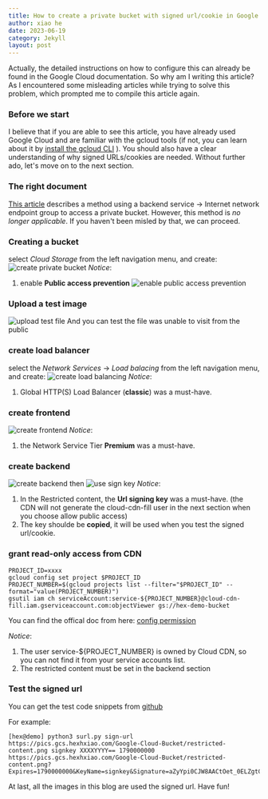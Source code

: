 ```yaml
---
title: How to create a private bucket with signed url/cookie in Google Cloud
author: xiao he
date: 2023-06-19
category: Jekyll
layout: post
---
```


Actually, the detailed instructions on how to configure this can already be found in the Google Cloud documentation. So why am I writing this article? As I encountered some misleading articles while trying to solve this problem, which prompted me to compile this article again.

### Before we start
I believe that if you are able to see this article, you have already used Google Cloud and are familiar with the gcloud tools (if not, you can learn about it by [install the gcloud CLI](https://cloud.google.com/sdk/docs/install) ). You should also have a clear understanding of why signed URLs/cookies are needed. Without further ado, let's move on to the next section.

### The right document
[This article](https://medium.com/@thetechbytes/private-gcs-bucket-access-through-google-cloud-cdn-430d940ebad9) describes a method using a backend service -> Internet network endpoint group to access a private bucket. However, this method is *no longer applicable*. If you haven't been misled by that, we can proceed.

### Creating a bucket
select *Cloud Storage* from the left navigation menu, and create:
![create private bucket](https://pics.gcs.hexhxiao.com/Google-Cloud-Bucket/create-private-bucket.png?Expires=1790000000&KeyName=signkey&Signature=sNQkrUoIOkSIKtEVi4iKilvKaFA=)
*Notice*:
1. enable **Public access prevention**
![enable public access prevention](https://pics.gcs.hexhxiao.com/Google-Cloud-Bucket/prevention-public-notice.png?Expires=1790000000&KeyName=signkey&Signature=j45upY8b4GW-GkufhHOnUGCMZZ8=)


### Upload a test image
![upload test file](https://pics.gcs.hexhxiao.com/Google-Cloud-Bucket/upload-file.png?Expires=1790000000&KeyName=signkey&Signature=3zPZ27MLU19pFNOVubkgoTjEOgA=)
And you can test the file was unable to visit from the public

### create load balancer
select the *Network Services* -> *Load balacing* from the left navigation menu, and create:
![create load balancing](https://pics.gcs.hexhxiao.com/Google-Cloud-Bucket/create-lb.png?Expires=1790000000&KeyName=signkey&Signature=BVvkchVXr4YsDuSbLHW_t9658Xw=)
*Notice*:
1. Global HTTP(S) Load Balancer (**classic**) was a must-have.

### create frontend
![create frontend](https://pics.gcs.hexhxiao.com/Google-Cloud-Bucket/create-frontend.png?Expires=1790000000&KeyName=signkey&Signature=0z0QERTscuB55uvlCbIV3LgWfAk=)
*Notice*:
1. the Network Service Tier **Premium** was a must-have.

### create backend
![create backend](https://pics.gcs.hexhxiao.com/Google-Cloud-Bucket/create-backend-bucket.png?Expires=1790000000&KeyName=signkey&Signature=XDkWvnBJQ0B4X5w0Vu8fwy8sETs=)
then
![use sign key](https://pics.gcs.hexhxiao.com/Google-Cloud-Bucket/restricted-content.png?Expires=1790000000&KeyName=signkey&Signature=aZyYpi0CJW8AACtOet_0ELZgtCs=)
*Notice*:
1. In the Restricted content, the **Url signing key** was a must-have. (the CDN will not generate the cloud-cdn-fill user in the next section when you choose allow public access)
2. The key shoulde be **copied**, it will be used when you test the signed url/cookie.

### grant read-only access from CDN
```
PROJECT_ID=xxxx
gcloud config set project $PROJECT_ID
PROJECT_NUMBER=$(gcloud projects list --filter="$PROJECT_ID" --format="value(PROJECT_NUMBER)")
gsutil iam ch serviceAccount:service-${PROJECT_NUMBER}@cloud-cdn-fill.iam.gserviceaccount.com:objectViewer gs://hex-demo-bucket
```
You can find the offical doc from here: [config permission](https://cloud.google.com/cdn/docs/using-signed-urls#configure_permissions)

*Notice*:
1. The user service-${PROJECT_NUMBER} is owned by Cloud CDN, so you can not find it from your service accounts list.
2. The restricted content must be set in the backend section

### Test the signed url
You can get the  test code snippets from [github](https://github.com/GoogleCloudPlatform/python-docs-samples/blob/HEAD/cdn/snippets.py)

For example:
```
[hex@demo] python3 surl.py sign-url https://pics.gcs.hexhxiao.com/Google-Cloud-Bucket/restricted-content.png signkey XXXXYYYY== 1790000000
https://pics.gcs.hexhxiao.com/Google-Cloud-Bucket/restricted-content.png?Expires=1790000000&KeyName=signkey&Signature=aZyYpi0CJW8AACtOet_0ELZgtCs=
```

At last, all the images in this blog are used the signed url. Have fun!
